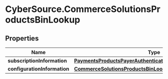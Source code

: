 # CyberSource.CommerceSolutionsProductsBinLookup

## Properties
Name | Type | Description | Notes
------------ | ------------- | ------------- | -------------
**subscriptionInformation** | [**PaymentsProductsPayerAuthenticationSubscriptionInformation**](PaymentsProductsPayerAuthenticationSubscriptionInformation.md) |  | [optional] 
**configurationInformation** | [**CommerceSolutionsProductsBinLookupConfigurationInformation**](CommerceSolutionsProductsBinLookupConfigurationInformation.md) |  | [optional] 


